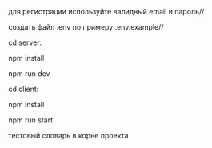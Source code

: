 для регистрации используйте валидный email и пароль//

создать файл .env по примеру .env.example//


cd server:

npm install

npm run dev



cd client:

npm install

npm run start


тестовый словарь в корне проекта

